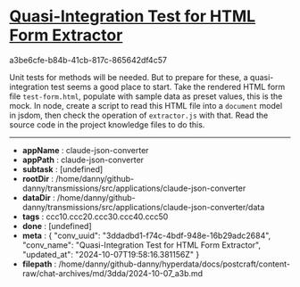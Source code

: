 # [Quasi-Integration Test for HTML Form Extractor](https://claude.ai/chat/3ddadbd1-f74c-4bdf-948e-16b29adc2684)

a3be6cfe-b84b-41cb-817c-865642df4c57

Unit tests for methods will be needed. But to prepare for these, a quasi-integration test seems a good place to start.
Take the rendered HTML form file `test-form.html`,  populate with sample data as preset values, this is the mock. In node, create a script to read this HTML file into a `document` model in jsdom, then check the operation of `extractor.js` with that. 
Read the source code in the project knowledge files to do this.

---

* **appName** : claude-json-converter
* **appPath** : claude-json-converter
* **subtask** : [undefined]
* **rootDir** : /home/danny/github-danny/transmissions/src/applications/claude-json-converter
* **dataDir** : /home/danny/github-danny/transmissions/src/applications/claude-json-converter/data
* **tags** : ccc10.ccc20.ccc30.ccc40.ccc50
* **done** : [undefined]
* **meta** : {
  "conv_uuid": "3ddadbd1-f74c-4bdf-948e-16b29adc2684",
  "conv_name": "Quasi-Integration Test for HTML Form Extractor",
  "updated_at": "2024-10-07T19:58:16.381156Z"
}
* **filepath** : /home/danny/github-danny/hyperdata/docs/postcraft/content-raw/chat-archives/md/3dda/2024-10-07_a3b.md